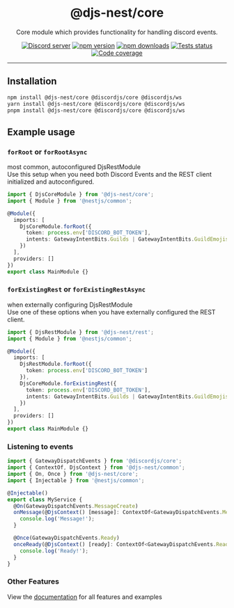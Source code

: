 <div align="center">
    <h1>@djs-nest/core</h1>
    Core module which provides functionality for handling discord events.
    <br/>
    <p>
        <a href="https://discord.gg/ZTapEzyD6G"><img src="https://img.shields.io/discord/1077051842615312496?color=5865F2&logo=discord&logoColor=white" alt="Discord server" /></a>
		<a href="https://www.npmjs.com/package/@djs-nest/core"><img src="https://img.shields.io/npm/v/@djs-nest/core.svg?maxAge=3600" alt="npm version" /></a>
		<a href="https://www.npmjs.com/package/@djs-nest/core"><img src="https://img.shields.io/npm/dt/@djs-nest/core.svg?maxAge=3600" alt="npm downloads" /></a>
		<a href="https://github.com/djs-nest/djs-nest/actions"><img src="https://github.com/djs-nest/djs-nest/actions/workflows/tests.yml/badge.svg" alt="Tests status" /></a>
		<a href="https://codecov.io/gh/djs-nest/djs-nest" ><img src="https://codecov.io/gh/djs-nest/djs-nest/branch/main/graph/badge.svg?flag=core" alt="Code coverage" /></a>
	</p>
</div>

---

## Installation

```bash
npm install @djs-nest/core @discordjs/core @discordjs/ws
yarn install @djs-nest/core @discordjs/core @discordjs/ws
pnpm install @djs-nest/core @discordjs/core @discordjs/ws
```

## Example usage

### `forRoot` or `forRootAsync`

most common, autoconfigured DjsRestModule  
Use this setup when you need both Discord Events and the REST client initialized and autoconfigured.

```ts
import { DjsCoreModule } from '@djs-nest/core';
import { Module } from '@nestjs/common';

@Module({
  imports: [
    DjsCoreModule.forRoot({
      token: process.env['DISCORD_BOT_TOKEN'],
      intents: GatewayIntentBits.Guilds | GatewayIntentBits.GuildEmojisAndStickers
    })
  ],
  providers: []
})
export class MainModule {}
```

### `forExistingRest` or `forExistingRestAsync`

when externally configuring DjsRestModule  
Use one of these options when you have externally configured the REST client.

```ts
import { DjsRestModule } from '@djs-nest/rest';
import { Module } from '@nestjs/common';

@Module({
  imports: [
    DjsRestModule.forRoot({
      token: process.env['DISCORD_BOT_TOKEN']
    }),
    DjsCoreModule.forExistingRest({
      token: process.env['DISCORD_BOT_TOKEN'],
      intents: GatewayIntentBits.Guilds | GatewayIntentBits.GuildEmojisAndStickers
    })
  ],
  providers: []
})
export class MainModule {}
```

### Listening to events

```ts
import { GatewayDispatchEvents } from '@discordjs/core';
import { ContextOf, DjsContext } from '@djs-nest/common';
import { On, Once } from '@djs-nest/core';
import { Injectable } from '@nestjs/common';

@Injectable()
export class MyService {
  @On(GatewayDispatchEvents.MessageCreate)
  onMessage(@DjsContext() [message]: ContextOf<GatewayDispatchEvents.MessageCreate>) {
    console.log('Message!');
  }

  @Once(GatewayDispatchEvents.Ready)
  onceReady(@DjsContext() [ready]: ContextOf<GatewayDispatchEvents.Ready>) {
    console.log('Ready!');
  }
}
```

### Other Features

View the [documentation][documentation] for all features and examples

[documentation]: https://djs-nest.github.io/djs-nest/
